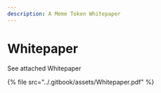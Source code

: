 ```yaml
---
description: A Meme Token Whitepaper
---
```


# Whitepaper

See attached Whitepaper

{% file src="../.gitbook/assets/Whitepaper.pdf" %}
